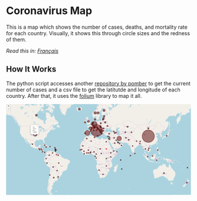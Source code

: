 # Coronavirus Map
This is a map which shows the number of cases, deaths, and mortality rate for each country. Visually, it shows this through circle sizes and the redness of them.

*Read this in: [Français](README.fr.md)*

## How It Works
The python script accesses another [repository by pomber](https://github.com/pomber/covid19) to get the current number of cases and a csv file to get the latitutde and longitude of each country. After that, it uses the [folium](https://python-visualization.github.io/folium/) library to map it all.

![](img/showcase.png)